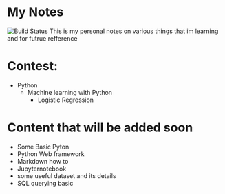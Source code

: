 # My Notes

![Build Status](https://travis-ci.org/joemccann/dillinger.svg?branch=master)
This is my personal notes on various things that im learning and for futrue refference

# Contest:
  - Python
     - Machine learning with Python
         - Logistic Regression

# Content that will be added soon
- Some Basic Pyton  
- Python Web framework
- Markdown how to
- Jupyternotebook
- some useful dataset and its details
- SQL querying basic
